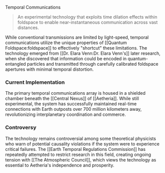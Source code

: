 Temporal Communications

> An experimental technology that exploits time dilation effects within foldspace to enable near-instantaneous communication across vast distances.

While conventional transmissions are limited by light-speed, temporal communications utilize the unique properties of [[Quantum Foldspace:foldspace]] to effectively "shortcut" these limitations. The technology emerged from [[Dr. Elara Venn:Dr. Elara Venn's]] later research, when she discovered that information could be encoded in quantum-entangled particles and transmitted through carefully calibrated foldspace apertures with minimal temporal distortion.

### Current Implementation

The primary temporal communications array is housed in a shielded chamber beneath the [[Central Nexus]] of [[Aetheria]]. While still experimental, the system has successfully maintained real-time connections with Earth outposts over 700 million kilometers away, revolutionizing interplanetary coordination and commerce.

### Controversy

The technology remains controversial among some theoretical physicists who warn of potential causality violations if the system were to experience critical failures. The [[Earth Temporal Regulations Commission]] has repeatedly attempted to restrict research in this field, creating ongoing tension with [[The Atmospheric Council]], which views the technology as essential to Aetheria's independence and prosperity.

